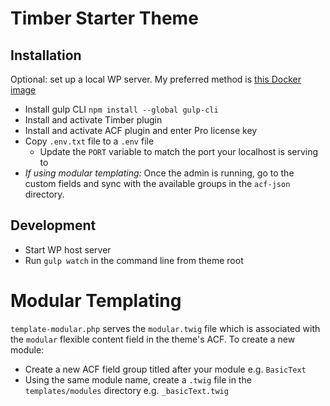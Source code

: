 # Timber Starter Theme

## Installation

Optional: set up a local WP server. My preferred method is [this Docker image](https://gist.github.com/igloude/0fd62d4fc83c8d12c1bd289e27aea831)

- Install gulp CLI `npm install --global gulp-cli`
- Install and activate Timber plugin
- Install and activate ACF plugin and enter Pro license key
- Copy `.env.txt` file to a `.env` file
  - Update the `PORT` variable to match the port your localhost is serving to
- _If using modular templating:_ Once the admin is running, go to the custom fields and sync with the available groups in the `acf-json` directory.

## Development

- Start WP host server
- Run `gulp watch` in the command line from theme root

# Modular Templating

`template-modular.php` serves the `modular.twig` file which is associated with the `modular` flexible content field in the theme's ACF. To create a new module:

- Create a new ACF field group titled after your module e.g. `BasicText`
- Using the same module name, create a `.twig` file in the `templates/modules` directory e.g. `_basicText.twig`
